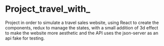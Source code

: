 # Project_travel_with_
 Project in order to simulate a travel sales website, using React to create the components, redux to manage the states, with a small addition of 3d effect to make the website more aesthetic and the API uses the json-server as an api fake for testing.

